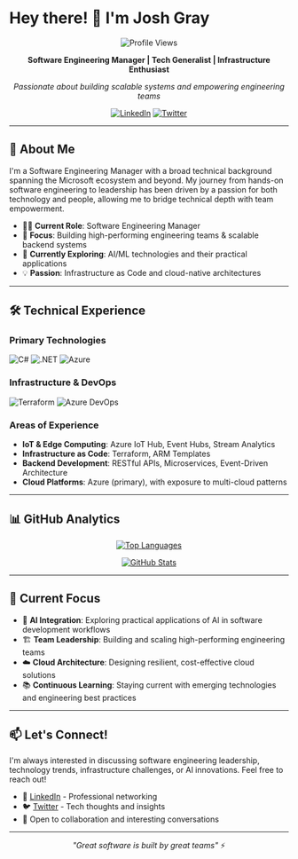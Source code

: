 
# Hey there! 👋 I'm Josh Gray

<div align="center">
  
![Profile Views](https://komarev.com/ghpvc/?username=joshwgray&color=blue&style=flat-square)

**Software Engineering Manager | Tech Generalist | Infrastructure Enthusiast**

*Passionate about building scalable systems and empowering engineering teams*

[![LinkedIn](https://img.shields.io/badge/LinkedIn-Connect-0077B5?style=for-the-badge&logo=linkedin&logoColor=white)](https://www.linkedin.com/in/joshwgray)
[![Twitter](https://img.shields.io/badge/Twitter-Follow-1DA1F2?style=for-the-badge&logo=twitter&logoColor=white)](https://twitter.com/_joshwgray)

</div>

---

## 🚀 About Me

I'm a Software Engineering Manager with a broad technical background spanning the Microsoft ecosystem and beyond. My journey from hands-on software engineering to leadership has been driven by a passion for both technology and people, allowing me to bridge technical depth with team empowerment.

- 👨‍💼 **Current Role**: Software Engineering Manager
- 🎯 **Focus**: Building high-performing engineering teams & scalable backend systems  
- 🌱 **Currently Exploring**: AI/ML technologies and their practical applications
- 💡 **Passion**: Infrastructure as Code and cloud-native architectures

---

## 🛠️ Technical Experience

### **Primary Technologies**
![C#](https://img.shields.io/badge/C%23-239120?style=for-the-badge&logo=csharp&logoColor=white)
![.NET](https://img.shields.io/badge/.NET-512BD4?style=for-the-badge&logo=dotnet&logoColor=white)
![Azure](https://img.shields.io/badge/Microsoft%20Azure-0078D4?style=for-the-badge&logo=microsoft-azure&logoColor=white)

### **Infrastructure & DevOps**
![Terraform](https://img.shields.io/badge/Terraform-623CE4?style=for-the-badge&logo=terraform&logoColor=white)
![Azure DevOps](https://img.shields.io/badge/Azure%20DevOps-0078D7?style=for-the-badge&logo=azure-devops&logoColor=white)

### **Areas of Experience**
- **IoT & Edge Computing**: Azure IoT Hub, Event Hubs, Stream Analytics
- **Infrastructure as Code**: Terraform, ARM Templates
- **Backend Development**: RESTful APIs, Microservices, Event-Driven Architecture
- **Cloud Platforms**: Azure (primary), with exposure to multi-cloud patterns

---

## 📊 GitHub Analytics

<div align="center">
  
[![Top Languages](https://github-readme-stats.vercel.app/api/top-langs/?username=joshwgray&layout=compact&theme=default&hide_border=true)](https://github.com/joshwgray)

[![GitHub Stats](https://github-readme-stats.vercel.app/api?username=joshwgray&count_private=true&show_icons=true&theme=default&hide_border=true)](https://github.com/joshwgray)

</div>

---

## 🎯 Current Focus

- 🤖 **AI Integration**: Exploring practical applications of AI in software development workflows
- 🏗️ **Team Leadership**: Building and scaling high-performing engineering teams
- ☁️ **Cloud Architecture**: Designing resilient, cost-effective cloud solutions
- 📚 **Continuous Learning**: Staying current with emerging technologies and engineering best practices

---

## 📫 Let's Connect!

I'm always interested in discussing software engineering leadership, technology trends, infrastructure challenges, or AI innovations. Feel free to reach out!

- 💼 [LinkedIn](https://www.linkedin.com/in/joshwgray) - Professional networking
- 🐦 [Twitter](https://twitter.com/_joshwgray) - Tech thoughts and insights
- 📧 Open to collaboration and interesting conversations

---

<div align="center">
  
*"Great software is built by great teams"* ⚡

</div>
